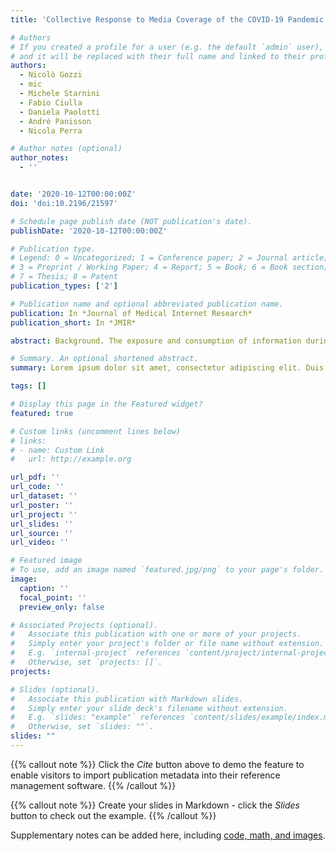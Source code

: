 ```yaml
---
title: 'Collective Response to Media Coverage of the COVID-19 Pandemic on Reddit and Wikipedia Mixed-Methods Analysis'

# Authors
# If you created a profile for a user (e.g. the default `admin` user), write the username (folder name) here
# and it will be replaced with their full name and linked to their profile.
authors:
  - Nicolò Gozzi
  - mic
  - Michele Starnini
  - Fabio Ciulla
  - Daniela Paolotti
  - André Panisson
  - Nicola Perra

# Author notes (optional)
author_notes:
  - ''


date: '2020-10-12T00:00:00Z'
doi: 'doi:10.2196/21597'

# Schedule page publish date (NOT publication's date).
publishDate: '2020-10-12T00:00:00Z'

# Publication type.
# Legend: 0 = Uncategorized; 1 = Conference paper; 2 = Journal article;
# 3 = Preprint / Working Paper; 4 = Report; 5 = Book; 6 = Book section;
# 7 = Thesis; 8 = Patent
publication_types: ['2']

# Publication name and optional abbreviated publication name.
publication: In *Journal of Medical Internet Research*
publication_short: In *JMIR*

abstract: Background. The exposure and consumption of information during epidemic outbreaks may alter people’s risk perception and trigger behavioral changes, which can ultimately affect the evolution of the disease. It is thus of utmost importance to map the dissemination of information by mainstream media outlets and the public response to this information. However, our understanding of this exposure-response dynamic during the COVID-19 pandemic is still limited. Objective. The goal of this study is to characterize the media coverage and collective internet response to the COVID-19 pandemic in four countries, Italy, the United Kingdom, the United States, and Canada. Methods. We collected a heterogeneous data set including 227,768 web-based news articles and 13,448 YouTube videos published by mainstream media outlets, 107,898 user posts and 3,829,309 comments on the social media platform Reddit, and 278,456,892 views of COVID-19–related Wikipedia pages. To analyze the relationship between media coverage, epidemic progression, and users’ collective web-based response, we considered a linear regression model that predicts the public response for each country given the amount of news exposure. We also applied topic modelling to the data set using nonnegative matrix factorization. Results. Our results show that public attention, quantified as user activity on Reddit and active searches on Wikipedia pages, is mainly driven by media coverage; meanwhile, this activity declines rapidly while news exposure and COVID-19 incidence remain high. Furthermore, using an unsupervised, dynamic topic modeling approach, we show that while the levels of attention dedicated to different topics by media outlets and internet users are in good accordance, interesting deviations emerge in their temporal patterns. Conclusions. Overall, our findings offer an additional key to interpret public perception and response to the current global health emergency and raise questions about the effects of attention saturation on people’s collective awareness and risk perception and thus on their tendencies toward behavioral change.

# Summary. An optional shortened abstract.
summary: Lorem ipsum dolor sit amet, consectetur adipiscing elit. Duis posuere tellus ac convallis placerat. Proin tincidunt magna sed ex sollicitudin condimentum.

tags: []

# Display this page in the Featured widget?
featured: true

# Custom links (uncomment lines below)
# links:
# - name: Custom Link
#   url: http://example.org

url_pdf: ''
url_code: ''
url_dataset: ''
url_poster: ''
url_project: ''
url_slides: ''
url_source: ''
url_video: ''

# Featured image
# To use, add an image named `featured.jpg/png` to your page's folder.
image:
  caption: ''
  focal_point: ''
  preview_only: false

# Associated Projects (optional).
#   Associate this publication with one or more of your projects.
#   Simply enter your project's folder or file name without extension.
#   E.g. `internal-project` references `content/project/internal-project/index.md`.
#   Otherwise, set `projects: []`.
projects:

# Slides (optional).
#   Associate this publication with Markdown slides.
#   Simply enter your slide deck's filename without extension.
#   E.g. `slides: "example"` references `content/slides/example/index.md`.
#   Otherwise, set `slides: ""`.
slides: ""
---
```


{{% callout note %}}
Click the _Cite_ button above to demo the feature to enable visitors to import publication metadata into their reference management software.
{{% /callout %}}

{{% callout note %}}
Create your slides in Markdown - click the _Slides_ button to check out the example.
{{% /callout %}}

Supplementary notes can be added here, including [code, math, and images](https://wowchemy.com/docs/writing-markdown-latex/).
